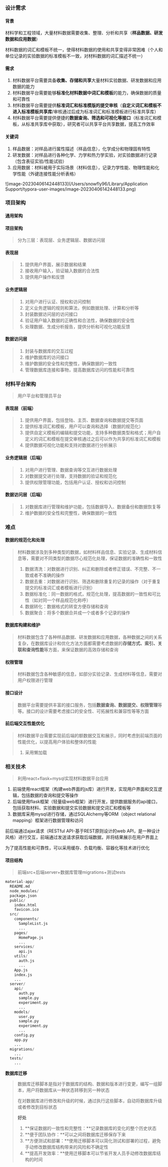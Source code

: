 ### 设计需求

#### 背景

材料学和工程领域，大量材料数据需要收集、整理、分析和共享（**样品数据、研发数据和应用数据**）

材料数据的词汇和模板不统一，使得材料数据的使用和共享变得非常困难（个人和单位记录的实验数据的标准模板不一致，对材料数据的词汇描述不统一）

#### 需求

1. 材料数据平台需要具备**收集、存储和共享**大量材料实验数据、研发数据和应用数据的能力
2. 材料数据平台需要能够**标准化材料数据中词汇和模板**的能力，确保数据的质量和可靠性
3. 材料数据平台需要提供**标准词汇和标准模版的提交审核**（**自定义词汇和模板不进入标准模板共享库**/审核通过后成为标准词汇和标准模板进行标准共享库）
4. 材料数据平台需要提供便捷的**数据查询、筛选和可视化等接口**（标准词汇和模板，从标准共享库中获取），研究者可以共享平台共享数据，提高工作效率

#### 关键词

1. 样品数据：对样品进行属性描述（样品信息），化学成分和物理固有特性
2. 研发数据：对样品进行各种化学、力学和热力学实验，对实验数据进行记录（包含表征实验/性能试验）
3. 应用数据：材料被用于实际场景（材料信息），记录力学性能、物理性能和化学性能（外键连接性能分析表格）

![image-20230406142448133](/Users/snowfly96/Library/Application Support/typora-user-images/image-20230406142448133.png)



### 项目架构

#### 通用架构

#### 项目架构

> 分为三层：表现层、业务逻辑层、数据访问层

#### 表现层

> 1. 提供用户界面，展示数据和结果
> 2. 接收用户输入，验证输入数据的合法性
> 3. 提供用户操作和反馈

#### 业务逻辑层

> 1. 对用户进行认证、授权和访问控制
> 2. 定义业务逻辑的规则和算法，例如数据处理、计算和分析等
> 3. 封装数据访问层的访问接口
> 4. 验证用户输入数据的正确性和合法性，确保数据的安全性
> 5. 处理数据、生成分析报告，提供分析和可视化功能反馈

#### 数据访问层

> 1. 封装与数据库的交互过程
> 2. 维护数据库的访问接口
> 3. 维护数据的安全性和完整性，确保数据的一致性
> 4. 管理数据库连接和事物，提高数据库访问的性能和可靠性



### 材料平台架构

>  用户平台和管理员平台

#### 表现层（前端）

> 1. 提供用户界面，包括登陆、主页、数据查询和数据提交等页面
> 2. 提供标准词汇和模板，用户可以查询和选择（数据的规范化）
> 3. 提供自定义模板的编辑和提交功能，支持多种数据类型和格式；用户自定义的词汇和模板在提交审核通过之后可以作为共享的标准词汇和模板
> 4. 提供数据可视化功能和支持对数据进行分析展示

#### 业务逻辑层（后端）

> 1. 对用户进行管理、数据查询等交互进行数据处理
> 2. 对数据提交进行处理，支持数据的验证和规范化
> 3. 提供权限管理功能，包括用户认证、授权和访问控制

#### 数据访问层（后端）

> 1. 对数据库进行管理和维护功能，包括数据导入、数据备份和数据恢复等
> 2. 维护数据的安全性和完整性，确保数据的一致性



### 难点

#### 数据的规范化和处理

> 材料数据涉及到多种类型的数据，如材料样品信息、实验记录、生成材料信息等，需要对不同类型的数据尽心规范化处理，保证数据的准确性和一致性
>
> 1. 数据清洗：对数据进行识别、纠正和删除或者修正错误、不完整、不一致或者不准确的操作
> 2. 数据去重：对数据进行识别、筛选和删除重复的记录的操作（对于重复提交的标准词汇或者模板进行识别）
> 3. 数据标准化：同一数据的格式，规范化处理，提高数据的一致性和可比性（如对同一个样品规范化称呼）
> 4. 数据转化：数据格式的转变方便存储和查询
> 5. 数据聚合：将多个数据合并成一个或者多个记录的操作

#### 数据库构建和维护

> 材料数据包含了各种样品数据、研发数据和应用数据，各种数据之间的关系复杂，在数据库设计和优化方法方面都需要考虑数据的**存储方式、索引、关联和查询性能**等方面，来保证数据的高效存储和查询

#### 权限管理

> 材料数据包含各种敏感的信息，如部分实验记录、生成材料等信息，需要对用户权限进行管理

#### 接口设计

> 数据平台需要提供丰富的接口服务，包括**数据查询、数据提交、权限管理**等等。接口的设计需要考虑接口的安全性、可拓展性和兼容性等等方面

#### 前后端交互性能优化

> 材料数据平台需要实现前后端的额数据交互和展示，同时考虑到前端页面的性能优化，以提高用户体验和整体的性能
>
> 1. 采用懒加载



### 相关技术

> 利用react+flask+mysql实现材料数据平台应用

1. 前端使用react框架（构建web界面的js库）进行开发，实现用户界面和交互逻辑，包括数据的查询和提交等操作
2. 后端使用flask框架（轻量级web框架）进行开发，提供数据服务的api接口，包括获取材料、实验数据和提交实验数据和提交词汇和模板等
3. 数据库采用mysql进行存储，通过SQLAlchemy等ORM（object relational mapping）框架进行数据管理和访问

前后端通过ajax请求（RESTful API-基于REST原则设计的web API，是一种设计风格）进行交互，前端通过发送请求获取后端数据，并将结果展示在用户界面上

为了提高性能和可靠性，可以采用缓存、负载均衡、容器化等技术进行优化



#### 项目结构

> 前端src+后端server+数据库管理migrations+测试tests

```python
material-app/
  README.md
  node_modules/
  package.json
  public/
    index.html
    favicon.ico
  src/
    components/
      SampleList.js
      ...
    pages/
      HomePage.js
      ...
    services/
      api.js
    utils/
      auth.js
      ...
    App.js
    index.js
    ...
  server/
    api/
      auth.py
      sample.py
      experiment.py
      ...
    models/
      user.py
      sample.py
      experiment.py
      ...
    config.py
    app.py
    ...
  migrations/
    ...
  tests/
    ...

```

**数据库迁移**

> 数据库迁移脚本是指对于数据库的结构、数据和版本进行变更，编写一组脚本，用户将数据库从一种状态转移到另一种状态
>
> 在对数据库进行修改和升级的时候，通过执行这些脚本，自动将数据库升级或者修改到目标状态
>
> **好处**
>
> 1. **保证数据的一致性和完整性：**记录数据库的变化的整个历史状态
> 2. **便于团队协作：**可以之间将数据库迁移保存下来
> 3. **方便测试和部署：**使用迁移脚本可以简化测试和部署的过程，避免手动修改数据库结构带来的风险和不确定性
> 4. **提高开发效率：**使用迁移脚本可以节省开发人员手动修改数据库结构的时间

